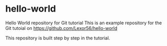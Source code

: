 # hello-world
Hello World repository for Git tutorial
This is an example repository for the Git tutoial on https://github.com/Lexor56/hello-world

This repository is built step by step in the tutorial.
